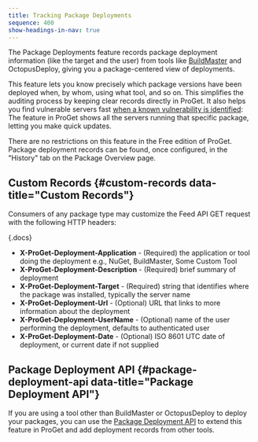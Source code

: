 ```yaml
---
title: Tracking Package Deployments
sequence: 400
show-headings-in-nav: true
---
```


The Package Deployments feature records package deployment information (like the target and the user) from tools like [BuildMaster](https://inedo.com/buildmaster/) and OctopusDeploy, giving you a package-centered view of deployments.

This feature lets you know precisely which package versions have been deployed when, by whom, using what tool, and so on. This simplifies the auditing process by keeping clear records directly in ProGet. It also helps you find vulnerable servers fast [when a known vulnerability is identified](/docs/proget/compliance/vulnerabilities): The feature in ProGet shows all the servers running that specific package, letting you make quick updates. 

There are no restrictions on this feature in the Free edition of ProGet. Package deployment records can be found, once configured, in the "History" tab on the Package Overview page.

## Custom Records {#custom-records data-title="Custom Records"}

Consumers of any package type may customize the Feed API GET request with the following HTTP headers:

{.docs}

- **X-ProGet-Deployment-Application** - (Required) the application or tool doing the deployment e.g., NuGet, BuildMaster, Some Custom Tool
- **X-ProGet-Deployment-Description** - (Required) brief summary of deployment
- **X-ProGet-Deployment-Target** - (Required) string that identifies where the package was installed, typically the server name         
- **X-ProGet-Deployment-Url** - (Optional) URL that links to more information about the deployment
- **X-ProGet-Deployment-UserName** - (Optional) name of the user performing the deployment, defaults to authenticated user
- **X-ProGet-Deployment-Date** - (Optional) ISO 8601 UTC date of deployment, or current date if not supplied

## Package Deployment API {#package-deployment-api data-title="Package Deployment API"}

If you are using a tool other than BuildMaster or OctopusDeploy to deploy your packages, you can use the [Package Deployment API](/docs/proget/reference/api/package-deployment-api) to extend this feature in ProGet and add deployment records from other tools.

